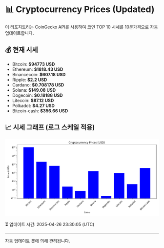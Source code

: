 
# 📊 Cryptocurrency Prices (Updated)

이 리포지토리는 CoinGecko API를 사용하여 코인 TOP 10 시세를 10분가격으로 자동 업데이트합니다.

## 💰 현재 시세
- Bitcoin: **$94773 USD**
- Ethereum: **$1818.43 USD**
- Binancecoin: **$607.18 USD**
- Ripple: **$2.2 USD**
- Cardano: **$0.708178 USD**
- Solana: **$149.08 USD**
- Dogecoin: **$0.18188 USD**
- Litecoin: **$87.12 USD**
- Polkadot: **$4.27 USD**
- Bitcoin-cash: **$356.66 USD**

## 📈 시세 그래프 (로그 스케일 적용)
![Crypto Prices](crypto_prices.png)

⏳ 업데이트 시간: 2025-04-26 23:30:05 (UTC)

---
자동 업데이트 봇에 의해 관리됩니다.
